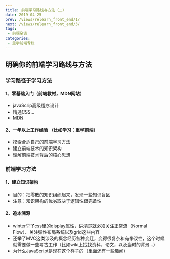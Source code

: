 ```yaml
---
title: 前端学习路线与方法（二）
date: 2019-04-25
prev: /views/relearn_front_end/1/
next: /views/relearn_front_end/3/
tags:
 - 前端杂谈
categories:
 - 重学前端专栏
---
```


## 明确你的前端学习路线与方法

### 学习路径于学习方法

#### 1、零基础入门（前端教材，MDN网站）

- javaScrip高级程序设计
- 精通CSS...
- [MDN](https://developer.mozilla.org/zh-CN/)

#### 2、一年以上工作经验 （比如学习：重学前端）

- 摸索合适自己的前端学习方法
- 建立前端技术的知识架构
- 理解前端技术背后的核心思想

### 前端学习方法

#### 1、建立知识架构

- 目的：把零散的知识组织起来，发现一些知识盲区
- 注意：知识架构的优劣取决于逻辑性跟完备性

#### 2、追本溯源

- winter举了css里的display属性，讲清楚就必须关注正常流（Normal Flow）、关注弹性布局系统以及grid这些内容
- 还举了MVC这类涉及的概念经历各种变迁，变得很复杂和有争议性，这个时候就需要做一些考古工作（比如wiki上找找资料，论文，以及当时的背景...）
- 为什么JavaScript是现在这个样子的（里面还有一些趣闻）
